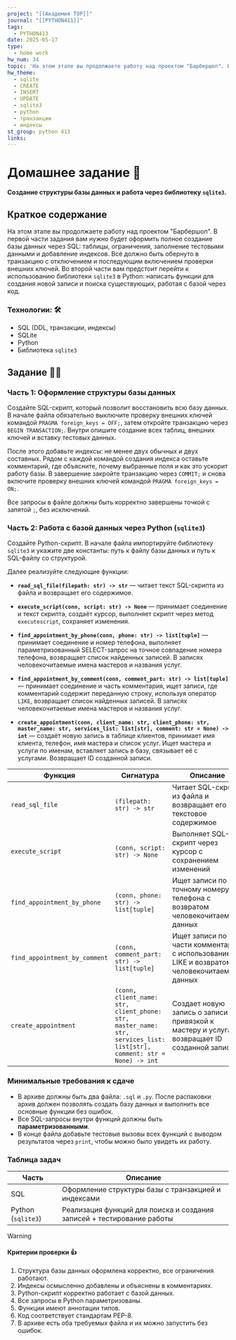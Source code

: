 ```yaml
---
project: "[[Академия TOP]]"
journal: "[[PYTHON411]]"
tags:
  - PYTHON413
date: 2025-05-17
type:
  - home work
hw_num: 34
topic: 'На этом этапе вы продолжаете работу над проектом "Барбершоп". В первой части задания вам нужно будет оформить полное создание базы данных через SQL: таблицы, ограничения, заполнение тестовыми данными и добавление индексов. Всё должно быть обернуто в транзакцию с отключением и последующим включением проверки внешних ключей. Во второй части вам предстоит перейти к использованию библиотеки `sqlite3` в Python: написать функции для создания новой записи и поиска существующих, работая с базой через код.'
hw_theme:
  - sqlite
  - CREATE
  - INSERT
  - UPDATE
  - sqlite3
  - python
  - транзакции
  - индексы
st_group: python 413
links:
---
```

# Домашнее задание 📜

**Создание структуры базы данных и работа через библиотеку `sqlite3`.**

## Краткое содержание

На этом этапе вы продолжаете работу над проектом "Барбершоп". В первой части задания вам нужно будет оформить полное создание базы данных через SQL: таблицы, ограничения, заполнение тестовыми данными и добавление индексов. Всё должно быть обернуто в транзакцию с отключением и последующим включением проверки внешних ключей. Во второй части вам предстоит перейти к использованию библиотеки `sqlite3` в Python: написать функции для создания новой записи и поиска существующих, работая с базой через код.

### Технологии: 🛠️

- SQL (DDL, транзакции, индексы)
- SQLite
- Python
- Библиотека `sqlite3`

## Задание 👷‍♂️

### Часть 1: Оформление структуры базы данных

Создайте SQL-скрипт, который позволит восстановить всю базу данных. В начале файла обязательно выключите проверку внешних ключей командой `PRAGMA foreign_keys = OFF;`, затем откройте транзакцию через `BEGIN TRANSACTION;`. Внутри опишите создание всех таблиц, внешних ключей и вставку тестовых данных.

После этого добавьте индексы: не менее двух обычных и двух составных. Рядом с каждой командой создания индекса оставьте комментарий, где объясните, почему выбранные поля и как это ускорит работу базы. В завершение закройте транзакцию через `COMMIT;` и снова включите проверку внешних ключей командой `PRAGMA foreign_keys = ON;`.

Все запросы в файле должны быть корректно завершены точкой с запятой `;`, без исключений.

### Часть 2: Работа с базой данных через Python (`sqlite3`)

Создайте Python-скрипт. В начале файла импортируйте библиотеку `sqlite3` и укажите две константы: путь к файлу базы данных и путь к SQL-файлу со структурой.

Далее реализуйте следующие функции:

- **`read_sql_file(filepath: str) -> str`** — читает текст SQL-скрипта из файла и возвращает его содержимое.

- **`execute_script(conn, script: str) -> None`** — принимает соединение и текст скрипта, создаёт курсор, выполняет скрипт через метод `executescript`, сохраняет изменения.

- **`find_appointment_by_phone(conn, phone: str) -> list[tuple]`** — принимает соединение и номер телефона, выполняет параметризованный SELECT-запрос на точное совпадение номера телефона, возвращает список найденных записей. В записях человекочитаемые имена мастеров и названия услуг.

- **`find_appointment_by_comment(conn, comment_part: str) -> list[tuple]`** — принимает соединение и часть комментария, ищет записи, где комментарий содержит переданную строку, используя оператор `LIKE`, возвращает список найденных записей. В записях человекочитаемые имена мастеров и названия услуг.

- **`create_appointment(conn, client_name: str, client_phone: str, master_name: str, services_list: list[str], comment: str = None) -> int`** — создаёт новую запись в таблице клиентов, принимает имя клиента, телефон, имя мастера и список услуг. Ищет мастера и услуги по именам, вставляет запись в базу, связывает её с услугами. Возвращает ID созданной записи.

| Функция                       | Сигнатура                                                                                                             | Описание                                                                                      |
| ----------------------------- | --------------------------------------------------------------------------------------------------------------------- | --------------------------------------------------------------------------------------------- |
| `read_sql_file`               | `(filepath: str) -> str`                                                                                              | Читает SQL-скрипт из файла и возвращает его текстовое содержимое                              |
| `execute_script`              | `(conn, script: str) -> None`                                                                                         | Выполняет SQL-скрипт через курсор с сохранением изменений                                     |
| `find_appointment_by_phone`   | `(conn, phone: str) -> list[tuple]`                                                                                   | Ищет записи по точному номеру телефона с возвратом человекочитаемных данных                   |
| `find_appointment_by_comment` | `(conn, comment_part: str) -> list[tuple]`                                                                            | Ищет записи по части комментария с использованием LIKE и возвратом человекочитаемых данных    |
| `create_appointment`          | `(conn, client_name: str, client_phone: str, master_name: str, services_list: list[str], comment: str = None) -> int` | Создает новую запись о записи с привязкой к мастеру и услугам, возвращает ID созданной записи |

### Минимальные требования к сдаче

- В архиве должны быть два файла: `.sql` и `.py`. После распаковки архив должен позволять создать базу данных и выполнить все основные функции без ошибок.
- Все SQL-запросы внутри функций должны быть **параметризованными**.
- В конце файла добавьте тестовые вызовы всех функций с выводом результатов через `print`, чтобы можно было увидеть их работу.

### Таблица задач

| Часть              | Описание                                                               |
| ------------------ | ---------------------------------------------------------------------- |
| SQL                | Оформление структуры базы с транзакцией и индексами                    |
| Python (`sqlite3`) | Реализация функций для поиска и создания записей + тестирование работы |

>[!warning]
>
> #### Критерии проверки 👍
>
> 1. Структура базы данных оформлена корректно, все ограничения работают.
> 2. Индексы осмысленно добавлены и объяснены в комментариях.
> 3. Python-скрипт корректно работает с базой данных.
> 4. Все запросы в Python параметризованы.
> 5. Функции имеют аннотации типов.
> 6. Код соответствует стандартам PEP-8.
> 7. В архиве есть оба требуемых файла и их можно запустить без ошибок.
